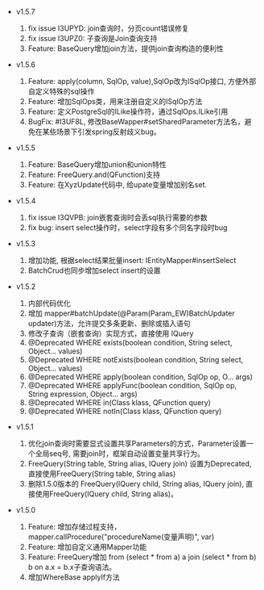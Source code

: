 - v1.5.7
  1. fix issue I3UPYD: join查询时，分页count错误修复
  2. fix issue I3UPZ0: 子查询是Join查询支持
  3. Feature: BaseQuery增加join方法，提供join查询构造的便利性

- v1.5.6
    1. Feature: apply(column, SqlOp, value),SqlOp改为ISqlOp接口, 方便外部自定义特殊的sql操作
    2. Feature: 增加SqlOps类，用来注册自定义的ISqlOp方法
    3. Feature: 定义PostgreSql的ILike操作符，通过SqlOps.ILike引用
    4. BugFix: #I3UF8L, 修改BaseWapper#setSharedParameter方法名，避免在某些场景下引发spring反射歧义bug。

- v1.5.5
    1. Feature: BaseQuery增加union和union特性
    2. Feature: FreeQuery.and(QFunction)支持
    3. Feature: 在XyzUpdate代码中, 给upate变量增加别名set.

- v1.5.4
    1. fix issue I3QVPB: join嵌套查询时会丢sql执行需要的参数
    2. fix bug: insert select操作时，select字段有多个同名字段时bug

- v1.5.3
    1. 增加功能, 根据select结果批量insert: IEntityMapper#insertSelect
    2. BatchCrud也同步增加select insert的设置

- v1.5.2
    1. 内部代码优化
    2. 增加 mapper#batchUpdate(@Param(Param_EW)BatchUpdater updater)方法，允许提交多条更新、删除或插入语句
    3. 修改子查询（嵌套查询）实现方式，直接使用 IQuery
    4. @Deprecated WHERE exists(boolean condition, String select, Object... values)
    5. @Deprecated WHERE notExists(boolean condition, String select, Object... values)
    6. @Deprecated WHERE apply(boolean condition, SqlOp op, O... args)
    7. @Deprecated WHERE applyFunc(boolean condition, SqlOp op, String expression, Object... args)
    8. @Deprecated WHERE in(Class<NQ> klass, QFunction<NQ> query)
    9. @Deprecated WHERE notIn(Class<NQ> klass, QFunction<NQ> query)

- v1.5.1
    1. 优化join查询时需要显式设置共享Parameters的方式，Parameter设置一个全局seq号, 需要join时，框架自动设置变量共享行为。
    1. FreeQuery(String table, String alias, IQuery join) 设置为Deprecated, 直接使用FreeQuery(String table, String alias)
    2. 删除1.5.0版本的 FreeQuery(IQuery child, String alias, IQuery join), 直接使用FreeQuery(IQuery child, String alias)。

- v1.5.0
    1. Feature: 增加存储过程支持， mapper.callProcedure("procedureName(变量声明)", var)
    2. Feature: 增加自定义通用Mapper功能
    3. Feature: FreeQuery增加 from (select * from a) a join (select * from b) b on a.x = b.x子查询语法。
    4. 增加WhereBase applyIf方法